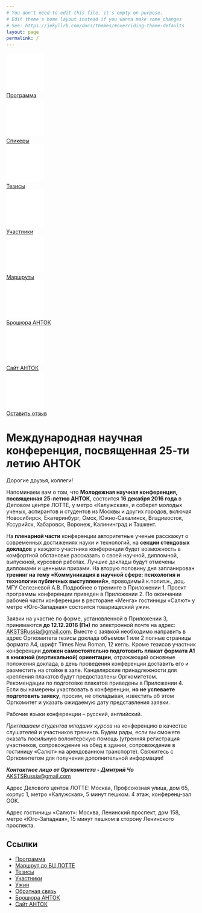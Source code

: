 ```yaml
---
# You don't need to edit this file, it's empty on purpose.
# Edit theme's home layout instead if you wanna make some changes
# See: https://jekyllrb.com/docs/themes/#overriding-theme-defaults
layout: page
permalink: /
---
```

<div class="metro_cont">
	<div class="row">
		<div class="col-xs-6 col-md-3">
			<div class="metro metro_program">
				<a href="/program"><img src="/metro/program.png"/></a>
				<div class="metro_title"><a href="/program">Программа</a></div>
			</div>
		</div>
		<div class="col-xs-6 col-md-3">
			<div class="metro metro_speaker">
				<a href="/bio"><img src="/metro/speaker.png"/></a>
				<div class="metro_title"><a href="/bio">Спикеры</a></div>
			</div>
		</div>
		<div class="col-xs-6 col-md-3">
			<div class="metro metro_tezis">
				<a href="/tezis"><img src="/metro/tezis.png"/></a>
				<div class="metro_title"><a href="/tezis">Тезисы</a></div>
			</div>
		</div>
		<div class="col-xs-6 col-md-3">
			<div class="metro metro_participant">
				<a href="/participants"><img src="/metro/participant.png"/></a>
				<div class="metro_title"><a href="/participants">Участники</a></div>
			</div>
		</div>
	</div>
	<div class="row">
		<div class="col-xs-6 col-md-3">
			<div class="metro metro_route">
				<a href="/route"><img src="/metro/route.png"/></a>
				<div class="metro_title"><a href="/route">Маршруты</a></div>
			</div>
		</div>
		<div class="col-xs-6 col-md-3">
			<div class="metro metro_broshure">
				<a href="/files/Broschure_AKSTS_rus_compressed.pdf"><img src="/metro/broshure.png"/></a>
				<div class="metro_title"><a href="/files/Broschure_AKSTS_rus_compressed.pdf">Брошюра АНТОК</a></div>
			</div>
		</div>
		<div class="col-xs-6 col-md-3">
			<div class="metro metro_site">
				<a href="http://www.aksts.ru/"><img src="/metro/site.png"/></a>
				<div class="metro_title"><a href="http://www.aksts.ru/">Сайт АНТОК</a></div>
			</div>
		</div>
		<div class="col-xs-6 col-md-3">
			<div class="metro metro_feedback">
				<a href="/feedback"><img src="/metro/feedback.png"/></a>
				<div class="metro_title"><a href="/feedback">Оставить отзыв</a></div>
			</div>
		</div>
	</div>
</div>

<h1 class="home">Международная научная конференция, посвященная 25-ти летию АНТОК</h1>

Дорогие друзья, коллеги!

Напоминаем вам о том, что **Молодежная научная конференция, посвященная 25-летию АНТОК**, состоится **16 декабря 2016 года** в Деловом центре ЛОТТЕ, у метро «Калужская», и соберет молодых ученых, аспирантов и студентов из Москвы и других городов, включая Новосибирск, Екатеринбург, Омск, Южно-Сахалинск, Владивосток, Уссурийск, Хабаровск, Воронеж, Калининград и Ташкент.

На **пленарной части** конференции авторитетные ученые расскажут о современных достижениях науки и технологий, на **секции стендовых докладов** у каждого участника конференции будет возможность в комфортной обстановке рассказать о своей научной, дипломной, выпускной, курсовой работах. Лучшие доклады будут отмечены дипломами и ценными призами. На вторую половину дня запланирован **тренинг на тему «Коммуникация в научной сфере: психология и технологии публичных выступлений»**, проводимый к.полит.н., доц. МГУ Селезневой А.В. Подробнее о тренинге в Приложении 1. Проект программы конференции приведен в Приложении 2. По окончании рабочей части конференции в ресторане «Менга» гостиницы «Салют» у метро «Юго-Западная» состоится товарищеский ужин.

Заявки на участие по форме, установленной в Приложении 3, принимаются **до 12.12.2016 (Пн)** по электронной почте на адрес: [AKSTSRussia@gmail.com](mailto:AKSTSRussia@gmail.com). Вместе с заявкой необходимо направить в адрес Оргкомитета тезисы доклада объемом 1 или 2 полные страницы формата А4, шрифт Times New Roman, 12 кегль. Кроме тезисов участник конференции **должен самостоятельно подготовить плакат формата А1 в книжной (вертикальной) ориентации**, отражающий основные положения доклада, в день проведения конференции доставить его и разместить на стойке в зале. Канцелярские принадлежности для крепления плакатов будут предоставлены Оргкомитетом. Рекомендации по подготовке плакатов приведены в Приложении 4. Если вы намерены участвовать в конференции, **но не успеваете подготовить заявку**, просим, не откладывая, известить об этом Оргкомитет и указать ожидаемую дату представления заявки.

Рабочие языки конференции – русский, английский.

*Приглашаем студентов младших курсов* на конференцию в качестве слушателей и участников тренинга. Будем рады, если вы сможете оказать посильную волонтерскую помощь (утренняя регистрация участников, сопровождение на обед в здании, сопровождение в гостиницу «Салют» на арендованном транспорте). Свяжитесь с Оргкомитетом для получения дополнительной информации! 

***Контактное лицо от Оргкомитета - Дмитрий Чо*** AKSTSRussia@gmail.com

Адрес Делового центра ЛОТТЕ: Москва, Профсоюзная улица, дом 65, корпус 1, метро «Калужская», 5 минут пешком. 4 этаж, конференц-зал ООК.

Адрес гостиницы «Салют»: Москва, Ленинский проспект, дом 158, метро «Юго-Западная», 15 минут пешком в сторону Ленинского проспекта.

## Ссылки

* [Программа](/program)
* [Маршрут до БЦ ЛОТТЕ](route)
* [Тезисы](/tezis)
* [Участники](/bio)
* [Ужин](/dinner)
* [Обратная связь](/feedback)
* [Брошюра АНТОК](/files/Broschure_AKSTS_rus_compressed.pdf)
* [Сайт АНТОК](http://www.aksts.ru)
